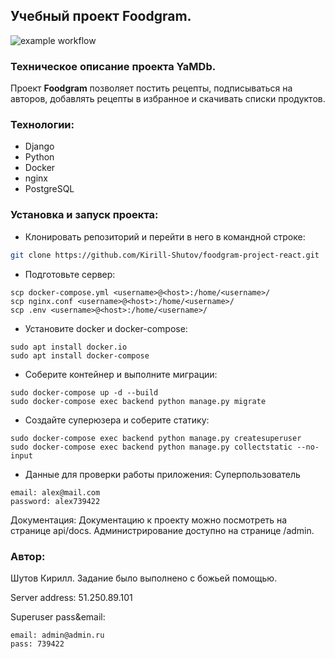 ## Учебный проект Foodgram.

![example workflow](https://github.com/Kirill-Shutov/foodgram-project-react/actions/workflows/foodgram-project-react_workflow.yml/badge.svg)

### Техническое описание проекта YaMDb. ###

Проект **Foodgram** позволяет постить рецепты, подписываться на авторов, добавлять рецепты в избранное и скачивать списки продуктов.

### Технологии:
* Django
* Python
* Docker
* nginx
* PostgreSQL

### Установка и запуск проекта:

* Клонировать репозиторий и перейти в него в командной строке:

```bash
git clone https://github.com/Kirill-Shutov/foodgram-project-react.git

```

* Подготовьте сервер:

```
scp docker-compose.yml <username>@<host>:/home/<username>/
scp nginx.conf <username>@<host>:/home/<username>/
scp .env <username>@<host>:/home/<username>/
```

* Установите docker и docker-compose:

```
sudo apt install docker.io
sudo apt install docker-compose
```

* Соберите контейнер и выполните миграции:

```
sudo docker-compose up -d --build
sudo docker-compose exec backend python manage.py migrate
```

* Создайте суперюзера и соберите статику:

```
sudo docker-compose exec backend python manage.py createsuperuser
sudo docker-compose exec backend python manage.py collectstatic --no-input
```

* Данные для проверки работы приложения: Суперпользователь

```
email: alex@mail.com
password: alex739422
```

Документация:
Документацию к проекту можно посмотреть на странице api/docs. Администрирование доступно на странице /admin.


### Автор:
Шутов Кирилл. Задание было выполнено с божьей помощью.

Server address:
51.250.89.101

Superuser pass&email:

```
email: admin@admin.ru
pass: 739422
```
